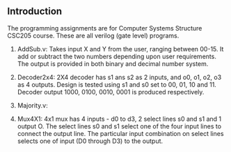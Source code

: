 ## Introduction

The programming assignments are for Computer Systems Structure CSC205 course. These are all verilog (gate level) programs. 

1. AddSub.v: Takes input X and Y from the user, ranging between 00-15. It add or subtract the two numbers depending upon user requirements. The output is provided in both binary and decimal number system. 

2. Decoder2x4: 2X4 decoder has s1 ans s2 as 2 inputs, and o0, o1, o2, o3 as 4 outputs. Design is tested using s1 and s0 set to 00, 01, 10 and 11. Decoder output 1000, 0100, 0010, 0001 is produced respectively.

3. Majority.v: 

4. Mux4X1: 4x1 mux has 4 inputs - d0 to d3, 2 select lines s0 and s1 and 1 output O. The select lines s0 and s1 select one of the four input lines to connect the output line. The particular input combination on select lines selects one of input (D0 through D3) to the output.

